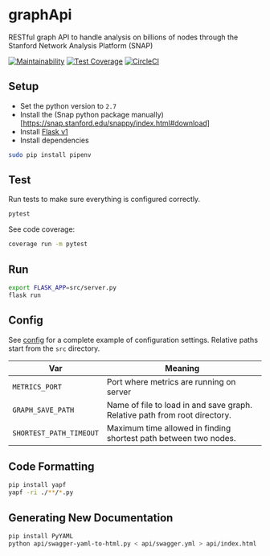 # graphApi
RESTful graph API to handle analysis on billions of nodes through the Stanford Network Analysis Platform (SNAP)

[![Maintainability](https://api.codeclimate.com/v1/badges/59f598369253217244bc/maintainability)](https://codeclimate.com/github/dgoldstein1/graphApi/maintainability)
[![Test Coverage](https://api.codeclimate.com/v1/badges/59f598369253217244bc/test_coverage)](https://codeclimate.com/github/dgoldstein1/graphApi/test_coverage)
[![CircleCI](https://circleci.com/gh/dgoldstein1/graphApi.svg?style=svg)](https://circleci.com/gh/dgoldstein1/graphApi)

## Setup

- Set the python version to `2.7`
- Install the (Snap python package manually)[https://snap.stanford.edu/snappy/index.html#download]
- Install [Flask v1](http://flask.pocoo.org/docs/1.0/installation/)
- Install dependencies
```sh
sudo pip install pipenv

```

## Test

Run tests to make sure everything is configured correctly.
```sh
pytest
```

See code coverage:
```sh
coverage run -m pytest
```

## Run

```sh
export FLASK_APP=src/server.py
flask run
```

## Config

See [config](config.cfg) for a complete example of configuration settings. Relative paths start from the `src` directory.

Var | Meaning
--- | --- |
`METRICS_PORT` | Port where metrics are running on server
`GRAPH_SAVE_PATH`  | Name of file to load in and save graph. Relative path from root directory.
`SHORTEST_PATH_TIMEOUT` | Maximum time allowed in finding shortest path between two nodes.
## Code Formatting

```sh
pip install yapf
yapf -ri ./**/*.py
```

## Generating New Documentation

```sh
pip install PyYAML
python api/swagger-yaml-to-html.py < api/swagger.yml > api/index.html
```
